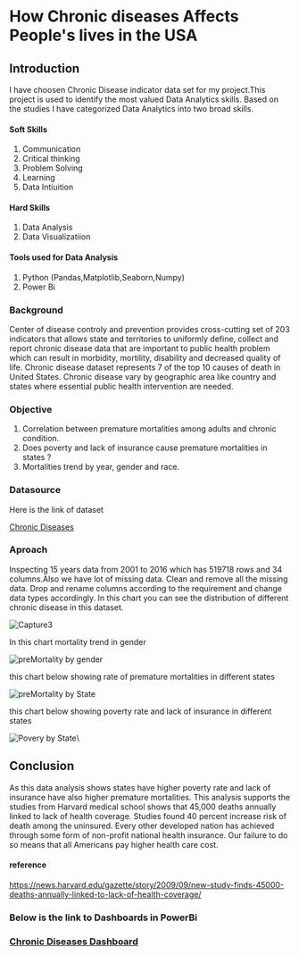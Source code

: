 # How Chronic diseases Affects People's lives in the USA

## Introduction

I have choosen Chronic Disease indicator data set for my project.This project is used to identify the most valued Data Analytics skills. Based on the studies I have categorized Data Analytics into two broad skills.

#### Soft Skills
1. Communication
2. Critical thinking
3. Problem Solving
4. Learning
5. Data Intiuition

#### Hard Skills
1. Data Analysis
2. Data Visualizatiion

#### Tools used for Data Analysis
1. Python (Pandas,Matplotlib,Seaborn,Numpy) 
2. Power Bi

### Background

Center of disease controly  and prevention provides cross-cutting set of 203 indicators that allows state and territories to uniformly define, collect and report chronic disease data that are important to public health problem which can result in morbidity, mortility, disability and decreased quality of life. Chronic disease dataset represents 7 of the top 10 causes of death in United States. Chronic disease vary by geographic area like country and states where essential public health intervention are needed.

### Objective

1. Correlation between premature mortalities among adults and chronic condition.
2. Does poverty and lack of insurance cause premature mortalities in states ?
3. Mortalities trend by year, gender and race.



### Datasource

Here is the link of dataset

[Chronic Diseases](https://chronicdata.cdc.gov/Chronic-Disease-Indicators/U-S-Chronic-Disease-Indicators-CDI-/g4ie-h725)


### Aproach

Inspecting 15 years data from 2001 to 2016 which has 519718 rows and 34 columns.Also we have lot of missing data.
Clean and remove all the missing data. Drop and rename columns according to the requirement and change data types accordingly.
In this chart you can see the distribution of different chronic disease in this dataset.

![Capture3](https://user-images.githubusercontent.com/52731910/72037005-3ffdc180-3262-11ea-92a8-273fbeb179fc.PNG)

In this chart mortality trend in gender

![preMortality by gender](https://user-images.githubusercontent.com/52731910/71786631-02373980-2fd3-11ea-93ef-5bcea3641b9a.png)
 
 this chart below showing rate of premature mortalities in different states

![preMortality by State](https://user-images.githubusercontent.com/52731910/71787476-f13ff580-2fdd-11ea-8f58-22b7defb065f.png)

this chart below showing poverty rate and lack of insurance in different states

![Povery by State](https://user-images.githubusercontent.com/52731910/72037297-3fb1f600-3263-11ea-8e15-d087b13a1a1f.png)\

## Conclusion

As this data analysis shows states have higher poverty rate and lack of insurance have also  higher premature mortalities. This analysis  supports the studies from Harvard medical school shows that 45,000 deaths annually linked to lack of health coverage. Studies found 40 percent increase risk of death among the uninsured. Every other developed nation has achieved through some form of non-profit national health insurance. Our failure to do so means that all Americans pay higher health care cost.

#### reference
https://news.harvard.edu/gazette/story/2009/09/new-study-finds-45000-deaths-annually-linked-to-lack-of-health-coverage/

### Below is the link to Dashboards in PowerBi

### [Chronic Diseases Dashboard](https://app.powerbi.com/view?r=eyJrIjoiYWNlMzYyYzAtYTZkNC00NDI4LTkyNzUtNWVkOTBhZTUzZDU4IiwidCI6IjEwMWRhNTg3LTE4NDMtNGY1Mi04YjhhLTE3YjA2OWM2NmQzMyIsImMiOjJ9)

